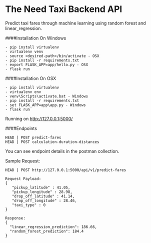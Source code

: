# The Need Taxi Backend API
Predict taxi fares through machine learning using random forest and linear_regression.

####Installation On Windows
```
- pip install virtualenv
- virtualenv venv 
- source <desired-path>/bin/activate - OSX
- pip install -r requirements.txt
- export FLASK_APP=app/hello.py - OSX
- flask run
```

####Installation On OSX
```
- pip install virtualenv
- virtualenv env
- venv\Scripts\activate.bat - Windows
- pip install -r requirements.txt
- set FLASK_APP=app\app.py - Windows
- flask run
```

Running on http://127.0.0.1:5000/


####Endpoints
```
HEAD | POST predict-fares
HEAD | POST calculation-duration-distances
```

You can see endpoint details in the postman collection.


Sample Request:

```
HEAD | POST http://127.0.0.1:5000/api/v1/predict-fares

Request Payload:
{
   "pickup_latitude" : 41.05,
   "pickup_longitude" : 28.98,
   "drop_off_latitude" : 41.14,
   "drop_off_longitude" : 28.46,
   "taxi_type" : 0
}

Response:
{
  "linear_regression_prediction": 186.66,
  "random_forest_prediction": 184.4
}
```

